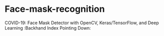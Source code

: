 # Face-mask-recognition
COVID-19: Face Mask Detector with OpenCV, Keras/TensorFlow, and Deep Learning
:Backhand Index Pointing Down:
